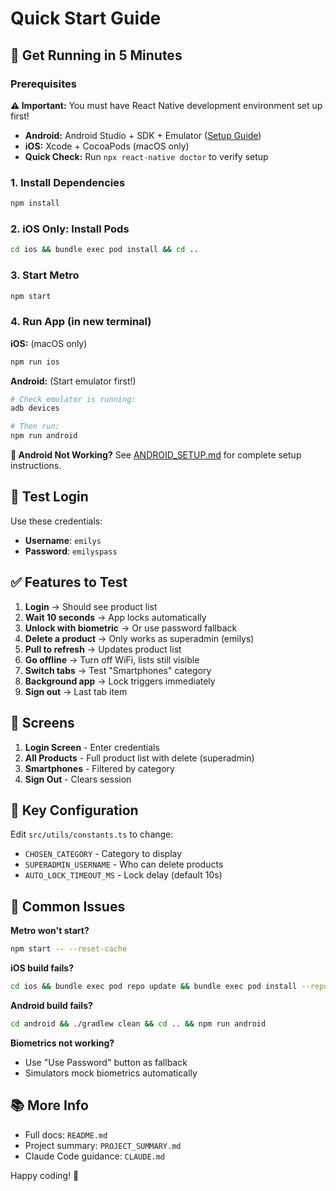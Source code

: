 # Quick Start Guide

## 🚀 Get Running in 5 Minutes

### Prerequisites

**⚠️ Important:** You must have React Native development environment set up first!

- **Android:** Android Studio + SDK + Emulator ([Setup Guide](ANDROID_SETUP.md))
- **iOS:** Xcode + CocoaPods (macOS only)
- **Quick Check:** Run `npx react-native doctor` to verify setup

### 1. Install Dependencies
```bash
npm install
```

### 2. iOS Only: Install Pods
```bash
cd ios && bundle exec pod install && cd ..
```

### 3. Start Metro
```bash
npm start
```

### 4. Run App (in new terminal)

**iOS:** (macOS only)
```bash
npm run ios
```

**Android:** (Start emulator first!)
```bash
# Check emulator is running:
adb devices

# Then run:
npm run android
```

**🔴 Android Not Working?** See [ANDROID_SETUP.md](ANDROID_SETUP.md) for complete setup instructions.

## 🔐 Test Login

Use these credentials:
- **Username**: `emilys`
- **Password**: `emilyspass`

## ✅ Features to Test

1. **Login** → Should see product list
2. **Wait 10 seconds** → App locks automatically
3. **Unlock with biometric** → Or use password fallback
4. **Delete a product** → Only works as superadmin (emilys)
5. **Pull to refresh** → Updates product list
6. **Go offline** → Turn off WiFi, lists still visible
7. **Switch tabs** → Test "Smartphones" category
8. **Background app** → Lock triggers immediately
9. **Sign out** → Last tab item

## 📱 Screens

1. **Login Screen** - Enter credentials
2. **All Products** - Full product list with delete (superadmin)
3. **Smartphones** - Filtered by category
4. **Sign Out** - Clears session

## 🎯 Key Configuration

Edit `src/utils/constants.ts` to change:
- `CHOSEN_CATEGORY` - Category to display
- `SUPERADMIN_USERNAME` - Who can delete products
- `AUTO_LOCK_TIMEOUT_MS` - Lock delay (default 10s)

## 🐛 Common Issues

**Metro won't start?**
```bash
npm start -- --reset-cache
```

**iOS build fails?**
```bash
cd ios && bundle exec pod repo update && bundle exec pod install --repo-update && cd ..
```

**Android build fails?**
```bash
cd android && ./gradlew clean && cd .. && npm run android
```

**Biometrics not working?**
- Use "Use Password" button as fallback
- Simulators mock biometrics automatically

## 📚 More Info

- Full docs: `README.md`
- Project summary: `PROJECT_SUMMARY.md`
- Claude Code guidance: `CLAUDE.md`

Happy coding! 🎉
